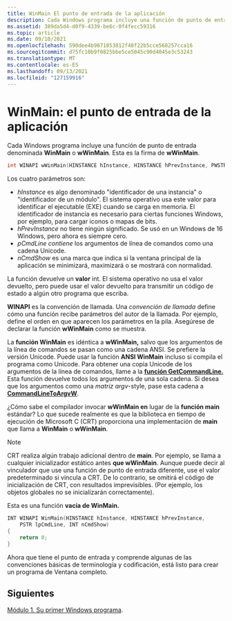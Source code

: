 ```yaml
---
title: WinMain El punto de entrada de la aplicación
description: Cada Windows programa incluye una función de punto de entrada denominada WinMain o wWinMain.
ms.assetid: 389da5d4-d0f9-4339-be6c-0f4fecc59316
ms.topic: article
ms.date: 09/10/2021
ms.openlocfilehash: 590dee4b9871853812f48f22b5cce568257cca16
ms.sourcegitcommit: d75fc10b9f0825bbe5ce5045c90d4045e3c53243
ms.translationtype: MT
ms.contentlocale: es-ES
ms.lasthandoff: 09/13/2021
ms.locfileid: "127159916"
---
```

# <a name="winmain-the-application-entry-point"></a>WinMain: el punto de entrada de la aplicación

Cada Windows programa incluye una función de punto de entrada denominada **WinMain** o **wWinMain**. Esta es la firma de **wWinMain**.


```C++
int WINAPI wWinMain(HINSTANCE hInstance, HINSTANCE hPrevInstance, PWSTR pCmdLine, int nCmdShow);
```



Los cuatro parámetros son:

-   *hInstance* es algo denominado "identificador de una instancia" o "identificador de un módulo". El sistema operativo usa este valor para identificar el ejecutable (EXE) cuando se carga en memoria. El identificador de instancia es necesario para ciertas funciones Windows, por ejemplo, para cargar iconos o mapas de bits.
-   *hPrevInstance* no tiene ningún significado. Se usó en un Windows de 16 Windows, pero ahora es siempre cero.
-   *pCmdLine contiene* los argumentos de línea de comandos como una cadena Unicode.
-   *nCmdShow* es una marca que indica si la ventana principal de la aplicación se minimizará, maximizará o se mostrará con normalidad.

La función devuelve un **valor** int. El sistema operativo no usa el valor devuelto, pero puede usar el valor devuelto para transmitir un código de estado a algún otro programa que escriba.

**WINAPI** es la convención de llamada. Una *convención de llamada* define cómo una función recibe parámetros del autor de la llamada. Por ejemplo, define el orden en que aparecen los parámetros en la pila. Asegúrese de declarar la función **wWinMain** como se muestra.

La **función WinMain** es idéntica a **wWinMain,** salvo que los argumentos de la línea de comandos se pasan como una cadena ANSI. Se prefiere la versión Unicode. Puede usar la función **ANSI WinMain** incluso si compila el programa como Unicode. Para obtener una copia Unicode de los argumentos de la línea de comandos, llame a la [**función GetCommandLine.**](/windows/desktop/api/processenv/nf-processenv-getcommandlinea) Esta función devuelve todos los argumentos de una sola cadena. Si desea que los argumentos como una *matriz argv*-style, pase esta cadena a [**CommandLineToArgvW**](/windows/desktop/api/shellapi/nf-shellapi-commandlinetoargvw).

¿Cómo sabe el compilador invocar **wWinMain en** lugar de la **función main** estándar? Lo que sucede realmente es que la biblioteca en tiempo de ejecución de Microsoft C (CRT) proporciona una implementación de **main** que llama a **WinMain** o **wWinMain**.

> [!Note]  
> CRT realiza algún trabajo adicional dentro de **main**. Por ejemplo, se llama a cualquier inicializador estático antes **que wWinMain**. Aunque puede decir al vinculador que use una función de punto de entrada diferente, use el valor predeterminado si vincula a CRT. De lo contrario, se omitirá el código de inicialización de CRT, con resultados imprevisibles. (Por ejemplo, los objetos globales no se inicializarán correctamente).

 

Esta es una función **vacía de WinMain.**


```C++
INT WINAPI WinMain(HINSTANCE hInstance, HINSTANCE hPrevInstance,
    PSTR lpCmdLine, INT nCmdShow)
{
    return 0;
}
```



Ahora que tiene el punto de entrada y comprende algunas de las convenciones básicas de terminología y codificación, está listo para crear un programa de Ventana completo.

## <a name="next"></a>Siguientes

[Módulo 1. Su primer Windows programa](your-first-windows-program.md).

 

 
